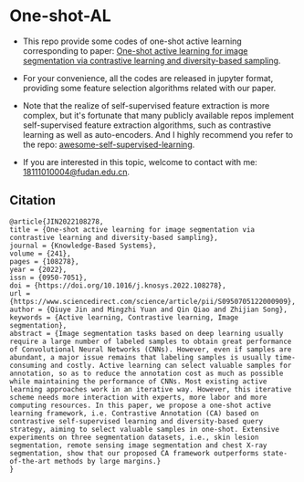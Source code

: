 # One-shot-AL
- This repo provide some codes of one-shot active learning corresponding to paper:
[One-shot active learning for image segmentation via contrastive learning and diversity-based sampling](https://www.sciencedirect.com/science/article/pii/S0950705122000909).

- For your convenience, all the codes are released in jupyter format, providing some feature selection algorithms related with our paper.

- Note that the realize of self-supervised feature extraction is more complex,  but it's fortunate that many publicly available repos implement self-supervised feature extraction algorithms, such as contrastive learning as well as auto-encoders. And I highly recommend you refer to the repo: [awesome-self-supervised-learning](https://github.com/jason718/awesome-self-supervised-learning).

- If you are interested in this topic, welcome to contact with me: 18111010004@fudan.edu.cn.

## Citation
```
@article{JIN2022108278,
title = {One-shot active learning for image segmentation via contrastive learning and diversity-based sampling},
journal = {Knowledge-Based Systems},
volume = {241},
pages = {108278},
year = {2022},
issn = {0950-7051},
doi = {https://doi.org/10.1016/j.knosys.2022.108278},
url = {https://www.sciencedirect.com/science/article/pii/S0950705122000909},
author = {Qiuye Jin and Mingzhi Yuan and Qin Qiao and Zhijian Song},
keywords = {Active learning, Contrastive learning, Image segmentation},
abstract = {Image segmentation tasks based on deep learning usually require a large number of labeled samples to obtain great performance of Convolutional Neural Networks (CNNs). However, even if samples are abundant, a major issue remains that labeling samples is usually time-consuming and costly. Active learning can select valuable samples for annotation, so as to reduce the annotation cost as much as possible while maintaining the performance of CNNs. Most existing active learning approaches work in an iterative way. However, this iterative scheme needs more interaction with experts, more labor and more computing resources. In this paper, we propose a one-shot active learning framework, i.e. Contrastive Annotation (CA) based on contrastive self-supervised learning and diversity-based query strategy, aiming to select valuable samples in one-shot. Extensive experiments on three segmentation datasets, i.e., skin lesion segmentation, remote sensing image segmentation and chest X-ray segmentation, show that our proposed CA framework outperforms state-of-the-art methods by large margins.}
}
```
